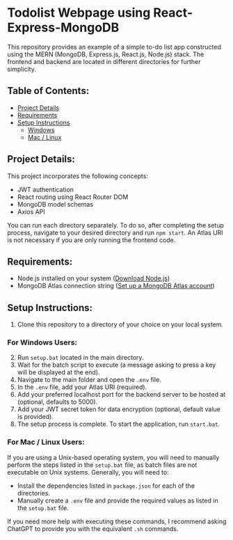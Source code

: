 # Todolist Webpage using React-Express-MongoDB

This repository provides an example of a simple to-do list app constructed using the MERN (MongoDB, Express.js, React.js, Node.js) stack.
The frontend and backend are located in different directories for further simplicity.

## **Table of Contents**:

- [Project Details](#details)
- [Requirements](#requirements)
- [Setup Instructions](#setup-instructions)
  - [Windows](#windows)
  - [Mac / Linux](#mac-linux)

<a name="details"></a>

## **Project Details**:

This project incorporates the following concepts:

- JWT authentication
- React routing using React Router DOM
- MongoDB model schemas
- Axios API

You can run each directory separately. To do so, after completing the setup process, navigate to your desired directory and run `npm start`.
An Atlas URI is not necessary if you are only running the frontend code.

<a name="requirements"></a>

## **Requirements**:

- Node.js installed on your system ([Download Node.js](https://nodejs.org/en/download/current))
- MongoDB Atlas connection string ([Set up a MongoDB Atlas account]([https://discordpy.readthedocs.io/en/stable/discord.html](https://www.mongodb.com/cloud/atlas/register?utm_source=google&utm_campaign=search_gs_pl_evergreen_atlas_core_prosp-brand_gic-null_emea-se_ps-all_desktop_eng_lead&utm_term=mongodb%20atlas%20online&utm_medium=cpc_paid_search&utm_ad=e&utm_ad_campaign_id=12212624566&adgroup=115749708183&cq_cmp=12212624566&gad=1&gclid=Cj0KCQjw3JanBhCPARIsAJpXTx44HmZiqm-TijfmOpayIFd7OYDIL-6A-1iK1a6z_jRqExAQ0jMDz1saArFcEALw_wcB)))

<a name="setup-instructions"></a>

## **Setup Instructions**:

1. Clone this repository to a directory of your choice on your local system.

<a name="windows"></a>

### For Windows Users:

2. Run `setup.bat` located in the main directory.
3. Wait for the batch script to execute (a message asking to press a key will be displayed at the end).
4. Navigate to the main folder and open the `.env` file.
5. In the `.env` file, add your Atlas URI (required).
6. Add your preferred localhost port for the backend server to be hosted at (optional, defaults to 5000).
7. Add your JWT secret token for data encryption (optional, default value is provided).
8. The setup process is complete. To start the application, run `start.bat`.

<a name="mac-linux"></a>

### For Mac / Linux Users:

If you are using a Unix-based operating system, you will need to manually perform the steps listed in the `setup.bat` file, as batch files are not executable on Unix systems. Generally, you will need to:

- Install the dependencies listed in `package.json` for each of the directories.
- Manually create a `.env` file and provide the required values as listed in the `setup.bat` file.

If you need more help with executing these commands, I recommend asking ChatGPT to provide you with the equivalent `.sh` commands.
